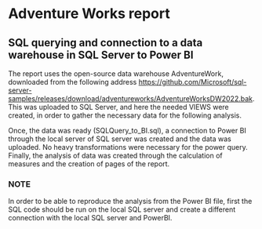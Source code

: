 # Adventure Works report
## SQL querying and connection to a data warehouse in SQL Server to Power BI

The report uses the open-source data warehouse AdventureWork, downloaded from the following address https://github.com/Microsoft/sql-server-samples/releases/download/adventureworks/AdventureWorksDW2022.bak.
This was uploaded to SQL Server, and here the needed VIEWS were created, in order to gather the necessary data for the following analysis.

Once, the data was ready (SQLQuery_to_BI.sql), a connection to Power BI through the local server of SQL server was created and the data was uploaded.
No heavy transformations were necessary for the power query.
Finally, the analysis of data was created through the calculation of measures and the creation of pages of the report.

### NOTE

In order to be able to reproduce the analysis from the Power BI file, first the SQL code should be run on the local SQL server and create a different connection with the local SQL server and PowerBI.
